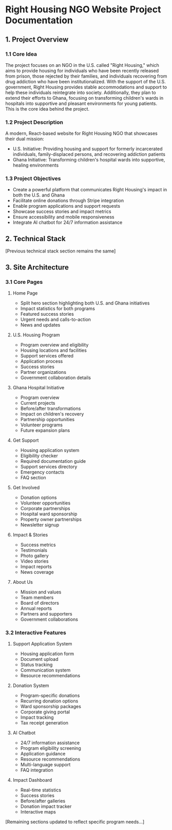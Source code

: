 # Right Housing NGO Website Project Documentation

## 1. Project Overview

### 1.1 Core Idea
The project focuses on an NGO in the U.S. called "Right Housing," which aims to provide housing for individuals who have been recently released from prison, those rejected by their families, and individuals recovering from drug addiction who have been institutionalized. With the support of the U.S. government, Right Housing provides stable accommodations and support to help these individuals reintegrate into society. Additionally, they plan to extend their efforts to Ghana, focusing on transforming children's wards in hospitals into supportive and pleasant environments for young patients. This is the core idea behind the project.

### 1.2 Project Description
A modern, React-based website for Right Housing NGO that showcases their dual mission:
- U.S. Initiative: Providing housing and support for formerly incarcerated individuals, family-displaced persons, and recovering addiction patients
- Ghana Initiative: Transforming children's hospital wards into supportive, healing environments

### 1.3 Project Objectives
- Create a powerful platform that communicates Right Housing's impact in both the U.S. and Ghana
- Facilitate online donations through Stripe integration
- Enable program applications and support requests
- Showcase success stories and impact metrics
- Ensure accessibility and mobile responsiveness
- Integrate AI chatbot for 24/7 information assistance

## 2. Technical Stack
[Previous technical stack section remains the same]

## 3. Site Architecture
### 3.1 Core Pages
1. Home Page
   - Split hero section highlighting both U.S. and Ghana initiatives
   - Impact statistics for both programs
   - Featured success stories
   - Urgent needs and calls-to-action
   - News and updates

2. U.S. Housing Program
   - Program overview and eligibility
   - Housing locations and facilities
   - Support services offered
   - Application process
   - Success stories
   - Partner organizations
   - Government collaboration details

3. Ghana Hospital Initiative
   - Program overview
   - Current projects
   - Before/after transformations
   - Impact on children's recovery
   - Partnership opportunities
   - Volunteer programs
   - Future expansion plans

4. Get Support
   - Housing application system
   - Eligibility checker
   - Required documentation guide
   - Support services directory
   - Emergency contacts
   - FAQ section

5. Get Involved
   - Donation options
   - Volunteer opportunities
   - Corporate partnerships
   - Hospital ward sponsorship
   - Property owner partnerships
   - Newsletter signup

6. Impact & Stories
   - Success metrics
   - Testimonials
   - Photo gallery
   - Video stories
   - Impact reports
   - News coverage

7. About Us
   - Mission and values
   - Team members
   - Board of directors
   - Annual reports
   - Partners and supporters
   - Government collaborations

### 3.2 Interactive Features
1. Support Application System
   - Housing application form
   - Document upload
   - Status tracking
   - Communication system
   - Resource recommendations

2. Donation System
   - Program-specific donations
   - Recurring donation options
   - Ward sponsorship packages
   - Corporate giving portal
   - Impact tracking
   - Tax receipt generation

3. AI Chatbot
   - 24/7 information assistance
   - Program eligibility screening
   - Application guidance
   - Resource recommendations
   - Multi-language support
   - FAQ integration

4. Impact Dashboard
   - Real-time statistics
   - Success stories
   - Before/after galleries
   - Donation impact tracker
   - Interactive maps

[Remaining sections updated to reflect specific program needs...]
